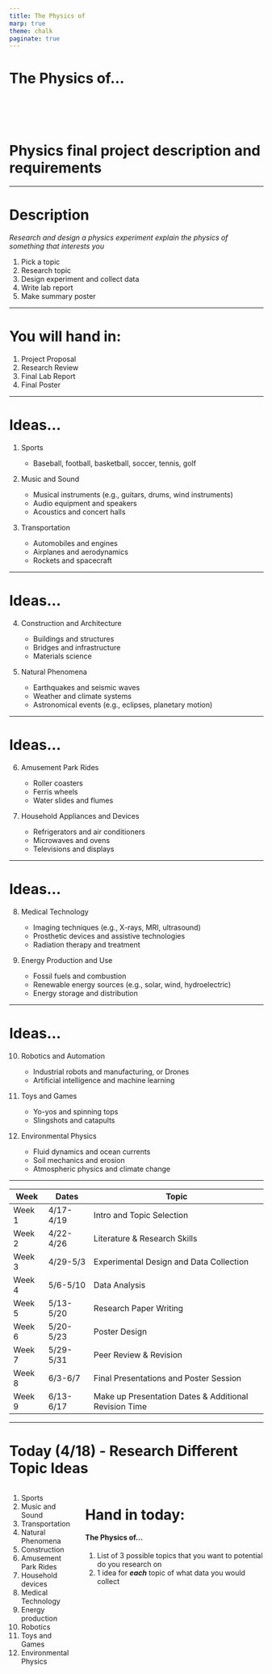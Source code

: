 ```yaml
---
title: The Physics of
marp: true
theme: chalk
paginate: true
---
```


# The Physics of... <!---fit--->

<br>
<br>
<br>

# Physics final project description and requirements 


---

# Description 

_Research and design a physics experiment explain the physics of something that interests you_

1. Pick a topic 
2. Research topic
3. Design experiment and collect data
4. Write lab report
5. Make summary poster

---

# You will hand in:

1. Project Proposal
2. Research Review 
3. Final Lab Report
4. Final Poster

---

# Ideas...

1. Sports
   - Baseball, football, basketball, soccer, tennis, golf

2. Music and Sound
   - Musical instruments (e.g., guitars, drums, wind instruments)
   - Audio equipment and speakers
   - Acoustics and concert halls

3. Transportation
   - Automobiles and engines
   - Airplanes and aerodynamics
   - Rockets and spacecraft

---

# Ideas...


4. Construction and Architecture
   - Buildings and structures
   - Bridges and infrastructure
   - Materials science

5. Natural Phenomena
   - Earthquakes and seismic waves
   - Weather and climate systems
   - Astronomical events (e.g., eclipses, planetary motion)

---

# Ideas...


6. Amusement Park Rides
   - Roller coasters
   - Ferris wheels
   - Water slides and flumes

7. Household Appliances and Devices
   - Refrigerators and air conditioners
   - Microwaves and ovens
   - Televisions and displays

---

# Ideas...

8. Medical Technology
   - Imaging techniques (e.g., X-rays, MRI, ultrasound)
   - Prosthetic devices and assistive technologies
   - Radiation therapy and treatment

9. Energy Production and Use
   - Fossil fuels and combustion
   - Renewable energy sources (e.g., solar, wind, hydroelectric)
   - Energy storage and distribution

---

# Ideas...

10. Robotics and Automation
    - Industrial robots and manufacturing, or Drones
    - Artificial intelligence and machine learning

11. Toys and Games
    - Yo-yos and spinning tops
    - Slingshots and catapults

12. Environmental Physics
    - Fluid dynamics and ocean currents
    - Soil mechanics and erosion
    - Atmospheric physics and climate change

---

| Week   | Dates       | Topic                                                 |
| ------ | ----------- | ----------------------------------------------------- |
| Week 1 | 4/17-4/19   | Intro and Topic Selection                             |
| Week 2 | 4/22-4/26   | Literature & Research Skills                          |
| Week 3 | 4/29-5/3    | Experimental Design and Data Collection               |
| Week 4 | 5/6-5/10    | Data Analysis                                         |
| Week 5 | 5/13-5/20   | Research Paper Writing                                |
| Week 6 | 5/20-5/23   | Poster Design                                         |
| Week 7 | 5/29-5/31   | Peer Review & Revision                                |
| Week 8 | 6/3-6/7     | Final Presentations and Poster Session                |
| Week 9 | 6/13-6/17   | Make up Presentation Dates & Additional Revision Time |

---

# Today (4/18) - Research Different Topic Ideas <!--fit--->

<div class='columns'><div>

1. Sports
2. Music and Sound
3. Transportation
4. Natural Phenomena 
5. Construction 
5. Amusement Park Rides
7. Household devices 
8. Medical Technology 
9. Energy production
10. Robotics
11. Toys and Games 
12. Environmental Physics 

</div>

<div>

# Hand in today: 
#### The Physics of...

1. List of 3 possible topics that you want to potential do you research on 
2. 1 idea for ***each*** topic of what data you would collect 
</div></div>

